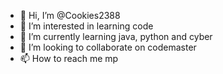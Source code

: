 - 👋 Hi, I’m @Cookies2388
- 👀 I’m interested in learning code
- 🌱 I’m currently learning java, python and cyber
- 💞️ I’m looking to collaborate on codemaster
- 📫 How to reach me mp

<!---
Cookies2388/Cookies2388 is a ✨ special ✨ repository because its `README.md` (this file) appears on your GitHub profile.
You can click the Preview link to take a look at your changes.
--->
